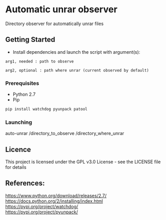 # Automatic unrar observer

Directory observer for automatically unrar files

## Getting Started

* Install dependencies and launch the script with argument(s):
```
arg1, needed : path to observe
```
```
arg2, optional : path where unrar (current observed by default)
```

### Prerequisites

* Python 2.7
* Pip

```sh
pip install watchdog pyunpack patool
```

### Launching

auto-unrar /directory_to_observe /directory_where_unrar

## Licence
This project is licensed under the GPL v3.0 License - see the LICENSE file for details

 References:  
---------- 
https://www.python.org/download/releases/2.7/  
https://docs.python.org/2/installing/index.html 
https://pypi.org/project/watchdog/   
https://pypi.org/project/pyunpack/ 
